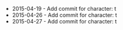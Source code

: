 - 2015-04-19 - Add commit for character: t
- 2015-04-26 - Add commit for character: t
- 2015-04-27 - Add commit for character: t
